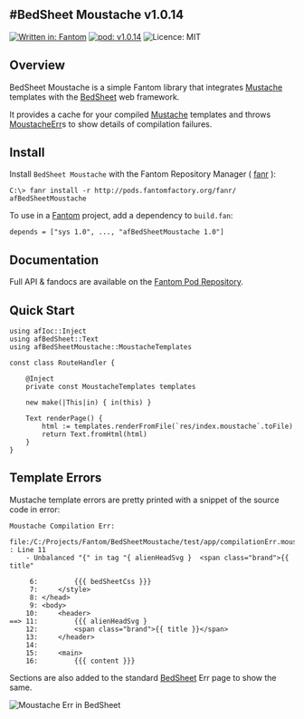 #BedSheet Moustache v1.0.14
---
[![Written in: Fantom](http://img.shields.io/badge/written%20in-Fantom-lightgray.svg)](http://fantom.org/)
[![pod: v1.0.14](http://img.shields.io/badge/pod-v1.0.14-yellow.svg)](http://www.fantomfactory.org/pods/afBedSheetMoustache)
![Licence: MIT](http://img.shields.io/badge/licence-MIT-blue.svg)

## Overview

BedSheet Moustache is a simple Fantom library that integrates [Mustache](https://bitbucket.org/xored/mustache/) templates with the [BedSheet](http://pods.fantomfactory.org/pods/afBedSheet) web framework.

It provides a cache for your compiled [Mustache](https://bitbucket.org/xored/mustache/) templates and throws [MoustacheErr](http://pods.fantomfactory.org/pods/afBedSheetMoustache/api/MoustacheErr)s to show details of compilation failures.

## Install

Install `BedSheet Moustache` with the Fantom Repository Manager ( [fanr](http://fantom.org/doc/docFanr/Tool.html#install) ):

    C:\> fanr install -r http://pods.fantomfactory.org/fanr/ afBedSheetMoustache

To use in a [Fantom](http://fantom.org/) project, add a dependency to `build.fan`:

    depends = ["sys 1.0", ..., "afBedSheetMoustache 1.0"]

## Documentation

Full API & fandocs are available on the [Fantom Pod Repository](http://pods.fantomfactory.org/pods/afBedSheetMoustache/).

## Quick Start

```
using afIoc::Inject
using afBedSheet::Text
using afBedSheetMoustache::MoustacheTemplates

const class RouteHandler {

    @Inject
    private const MoustacheTemplates templates

    new make(|This|in) { in(this) }

    Text renderPage() {
        html := templates.renderFromFile(`res/index.moustache`.toFile)
        return Text.fromHtml(html)
    }
}
```

## Template Errors

Mustache template errors are pretty printed with a snippet of the source code in error:

```
Moustache Compilation Err:
  file:/C:/Projects/Fantom/BedSheetMoustache/test/app/compilationErr.moustache : Line 11
    - Unbalanced "{" in tag "{ alienHeadSvg }  <span class="brand">{{ title"

     6:         {{{ bedSheetCss }}}
     7:     </style>
     8: </head>
     9: <body>
    10:     <header>
==> 11:         {{{ alienHeadSvg }
    12:         <span class="brand">{{ title }}</span>
    13:     </header>
    14:
    15:     <main>
    16:         {{{ content }}}
```

Sections are also added to the standard [BedSheet](http://pods.fantomfactory.org/pods/afBedSheet) Err page to show the same.

![Moustache Err in BedSheet](http://pods.fantomfactory.org/pods/afBedSheetMoustache/doc/moustacheErr.png)

